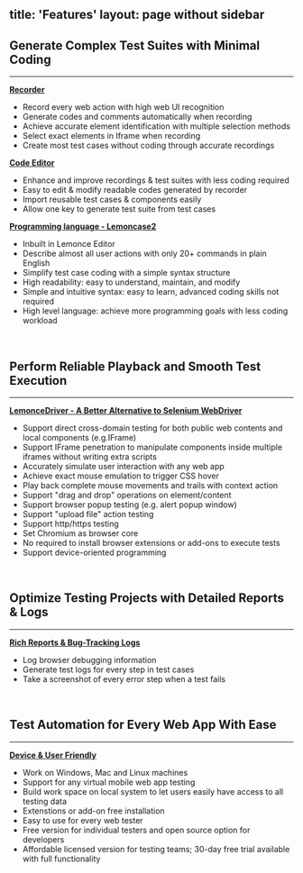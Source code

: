 title: 'Features'
layout: page without sidebar
---
## Generate Complex Test Suites with Minimal Coding  
---

[**Recorder**]()
- Record every web action with high web UI recognition  
- Generate codes and comments automatically when recording
- Achieve accurate element identification with multiple selection methods
- Select exact elements in Iframe when recording
- Create most test cases without coding through accurate recordings


[**Code Editor**]()
- Enhance and improve recordings & test suites with less coding required
- Easy to edit & modify readable codes generated by recorder
- Import reusable test cases & components easily
- Allow one key to generate test suite from test cases 


[**Programming language - Lemoncase2**](/docs/Lemoncase2/Index.html)
- Inbuilt in Lemonce Editor
- Describe almost all user actions with only 20+ commands in plain English
- Simplify test case coding with a simple syntax structure
- High readability: easy to understand, maintain, and modify
- Simple and intuitive syntax: easy to learn, advanced coding skills not required
- High level language: achieve more programming goals with less coding workload
<br>

## Perform Reliable Playback and Smooth Test Execution
---

[**LemonceDriver - A Better Alternative to Selenium WebDriver**](/feature/selenium-iframe-element-testing.html)
- Support direct cross-domain testing for both public web contents and local components (e.g.IFrame)
- Support IFrame penetration to manipulate components inside multiple iframes without writing extra scripts
- Accurately simulate user interaction with any web app
- Achieve exact mouse emulation to trigger CSS hover
- Play back complete mouse movements and trails with context action
- Support "drag and drop" operations on element/content
- Support browser popup testing (e.g. alert popup window)
- Support "upload file" action testing
- Support http/https testing
- Set Chromium as browser core
- No required to install  browser extensions or add-ons to execute tests
- Support device-oriented programming
<br>

## Optimize Testing Projects with Detailed Reports & Logs
---

[**Rich Reports & Bug-Tracking Logs**]()
- Log browser debugging information
- Generate test logs for every step in test cases
- Take a screenshot of every error step when a test fails
<br>

## Test Automation for Every Web App With Ease
---

[**Device & User Friendly**]()
- Work on Windows, Mac and Linux machines
- Support for any virtual mobile web app testing
- Build work space on local system to let users easily have access to all testing data
- Extenstions or add-on free installation
- Easy to use for every web tester
- Free version for individual testers and open source option for developers
- Affordable licensed version for testing teams; 30-day free trial available with full functionality
